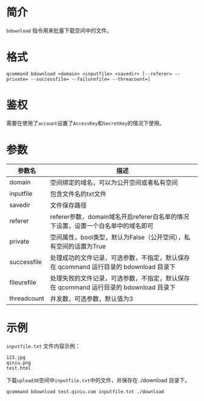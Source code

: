 # 简介

`bdownload` 指令用来批量下载空间中的文件。


# 格式
```
qcommand bdownload <domain> <inputfile> <savedir> [--referer= --private= --successfile= --failurefile= --threacount=]
```

# 鉴权

需要在使用了`account`设置了`AccessKey`和`SecretKey`的情况下使用。

# 参数

|参数名|描述|
|-----|-----|
|domain|空间绑定的域名，可以为公开空间或者私有空间|
|inputfile| 包含文件名的txt文件|
|savedir| 文件保存路径|
|referer| referer参数，domain域名开启referer白名单的情况下设置，设置一个白名单中的域名即可|
|private| 空间属性，bool类型，默认为False（公开空间），私有空间的话置为True|
|successfile| 处理成功的文件记录，可选参数，不指定，默认保存在 qcommand 运行目录的 bdownload 目录下|
|fileurefile| 处理失败的文件记录，可选参数，不指定，默认保存在 qcommand 运行目录的 bdownload 目录下|
|threadcount| 并发数，可选参数，默认值为3|

# 示例

`inputfile.txt` 文件内容示例： 

```
123.jpg
qiniu.png
test.html
```

下载`upload30`空间中`inputfile.txt`中的文件，并保存在 ./download 目录下。

```
qcommand bdownload test.qiniu.com inputfile.txt ./download
```

